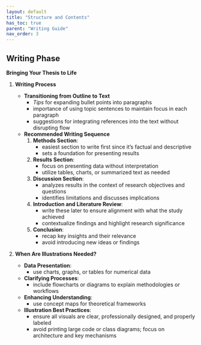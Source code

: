 ```yaml
---
layout: default
title: "Structure and Contents"
has_toc: true
parent: "Writing Guide"
nav_order: 3
---
```



## Writing Phase

**Bringing Your Thesis to Life**

1. **Writing Process**
   - **Transitioning from Outline to Text**
     - *Tips* for expanding bullet points into paragraphs
     - importance of using topic sentences to maintain focus in each paragraph
     - suggestions for integrating references into the text without disrupting flow
   - **Recommended Writing Sequence**
     1. **Methods Section**:
        - easiest section to write first since it’s factual and descriptive
        - sets a foundation for presenting results
     2. **Results Section**:
        - focus on presenting data without interpretation
        - utilize tables, charts, or summarized text as needed
     3. **Discussion Section**:
        - analyzes results in the context of research objectives and questions
        - identifies limitations and discusses implications
     4. **Introduction and Literature Review**:
        - write these later to ensure alignment with what the study achieved
        - contextualize findings and highlight research significance
     5. **Conclusion**:
        - recap key insights and their relevance
        - avoid introducing new ideas or findings

2. **When Are Illustrations Needed?**
   - **Data Presentation**:
     - use charts, graphs, or tables for numerical data
   - **Clarifying Processes**:
     - include flowcharts or diagrams to explain methodologies or workflows
   - **Enhancing Understanding**:
     - use concept maps for theoretical frameworks
   - **Illustration Best Practices**:
     - ensure all visuals are clear, professionally designed, and properly labeled
     - avoid printing large code or class diagrams; focus on architecture and key mechanisms